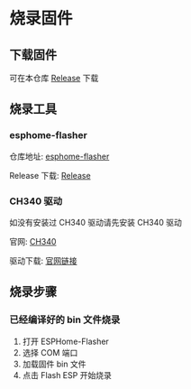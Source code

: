 # 烧录固件

## 下载固件

可在本仓库 [Release](https://github.com/LYF511/QF_HP_HWJRT/releases) 下载

## 烧录工具

### esphome-flasher

仓库地址: [esphome-flasher](https://github.com/esphome/esphome-flasher)

Release 下载: [Release](https://github.com/esphome/esphome-flasher/releases)

### CH340 驱动

如没有安装过 CH340 驱动请先安装 CH340 驱动

官网: [CH340](https://www.wch.cn/product/CH340.html)

驱动下载: [官网链接](http://www.wch.cn/downloads/CH341SER_EXE.html)

## 烧录步骤

### 已经编译好的 bin 文件烧录

1. 打开 ESPHome-Flasher
2. 选择 COM 端口
3. 加载固件 bin 文件
4. 点击 Flash ESP 开始烧录
